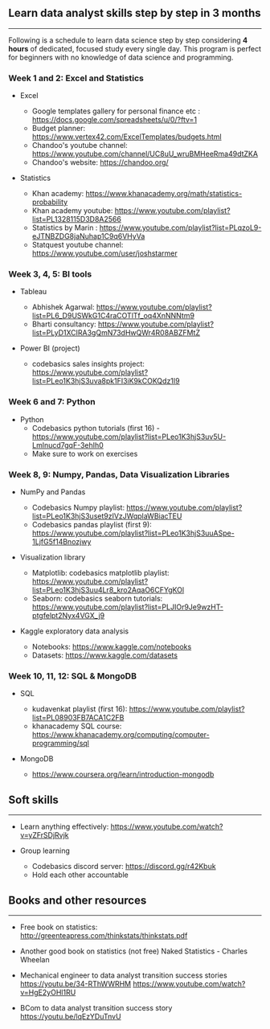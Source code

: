 ## Learn data analyst skills step by step in 3 months
------------------------------------------------------

Following is a schedule to learn data science step by step considering **4 hours** of dedicated, focused study every single day. This program is perfect for beginners with no knowledge of data science and programming.

### Week 1 and 2: Excel and Statistics

* Excel 
	- Google templates gallery for personal finance etc : https://docs.google.com/spreadsheets/u/0/?ftv=1
	- Budget planner: https://www.vertex42.com/ExcelTemplates/budgets.html
	- Chandoo's youtube channel: https://www.youtube.com/channel/UC8uU_wruBMHeeRma49dtZKA
	- Chandoo's website:  https://chandoo.org/

* Statistics 
	- Khan academy: https://www.khanacademy.org/math/statistics-probability
	- Khan academy youtube: https://www.youtube.com/playlist?list=PL1328115D3D8A2566
	- Statistics by Marin : https://www.youtube.com/playlist?list=PLqzoL9-eJTNBZDG8jaNuhap1C9q6VHyVa
	- Statquest youtube channel: https://www.youtube.com/user/joshstarmer

### Week 3, 4, 5: BI tools

* Tableau
  - Abhishek Agarwal: https://www.youtube.com/playlist?list=PL6_D9USWkG1C4raCOTlTf_oq4XnNNNtm9
  - Bharti consultancy:  https://www.youtube.com/playlist?list=PLyD1XCIRA3gQmN73dHwQWr4R08ABZFMtZ
  
* Power BI (project)
  - codebasics sales insights project: https://www.youtube.com/playlist?list=PLeo1K3hjS3uva8pk1FI3iK9kCOKQdz1I9
  
### Week 6 and 7: Python

* Python
	- Codebasics python tutorials (first 16) - https://www.youtube.com/playlist?list=PLeo1K3hjS3uv5U-Lmlnucd7gqF-3ehIh0
	- Make sure to work on exercises

### Week 8, 9: Numpy, Pandas, Data Visualization Libraries  

* NumPy and Pandas
	- Codebasics Numpy playlist: https://www.youtube.com/playlist?list=PLeo1K3hjS3uset9zIVzJWqplaWBiacTEU
	- Codebasics pandas playlist (first 9): https://www.youtube.com/playlist?list=PLeo1K3hjS3uuASpe-1LjfG5f14Bnozjwy

* Visualization library
	- Matplotlib: codebasics matplotlib playlist: https://www.youtube.com/playlist?list=PLeo1K3hjS3uu4Lr8_kro2AqaO6CFYgKOl
	- Seaborn: codebasics seaborn tutorials: https://www.youtube.com/playlist?list=PLJIOr9Je9wzHT-ptgfelpt2Nyx4VGX_j9
	
* Kaggle exploratory data analysis
	- Notebooks: https://www.kaggle.com/notebooks
	- Datasets: https://www.kaggle.com/datasets
	
### Week 10, 11, 12: SQL & MongoDB

* SQL
	- kudavenkat playlist (first 16): https://www.youtube.com/playlist?list=PL08903FB7ACA1C2FB
	- khanacademy SQL course: https://www.khanacademy.org/computing/computer-programming/sql
  
* MongoDB 
  - https://www.coursera.org/learn/introduction-mongodb
  

  
## Soft skills
---------------
* Learn anything effectively: https://www.youtube.com/watch?v=yZFrSDjRvjk

* Group learning
	- Codebasics discord server:  https://discord.gg/r42Kbuk
	- Hold each other accountable
	  
## Books and other resources
--------------------------------------    
* Free book on statistics: http://greenteapress.com/thinkstats/thinkstats.pdf
* Another good book on statistics (not free) Naked Statistics - Charles Wheelan
* Mechanical engineer to data analyst transition success stories
	https://youtu.be/34-RThWWRHM
	https://www.youtube.com/watch?v=HgE2yOHl1RU

* BCom to data analyst transition success story
	https://youtu.be/lqEzYDuTnvU
